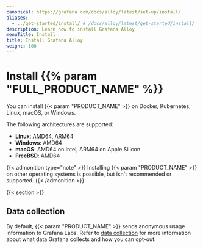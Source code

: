 ```yaml
---
canonical: https://grafana.com/docs/alloy/latest/set-up/install/
aliases:
  - ../get-started/install/ # /docs/alloy/latest/get-started/install/
description: Learn how to install Grafana Alloy
menuTitle: Install
title: Install Grafana Alloy
weight: 100
---
```


# Install {{% param "FULL_PRODUCT_NAME" %}}

You can install {{< param "PRODUCT_NAME" >}} on Docker, Kubernetes, Linux, macOS, or Windows.

The following architectures are supported:

- **Linux**: AMD64, ARM64
- **Windows**: AMD64
- **macOS**: AMD64 on Intel, ARM64 on Apple Silicon
- **FreeBSD**: AMD64

{{< admonition type="note" >}}
Installing {{< param "PRODUCT_NAME" >}} on other operating systems is possible, but isn't recommended or supported.
{{< /admonition >}}

{{< section >}}

## Data collection

By default, {{< param "PRODUCT_NAME" >}} sends anonymous usage information to Grafana Labs.
Refer to [data collection][] for more information about what data Grafana collects and how you can opt-out.

[data collection]: "../../../../data-collection/

